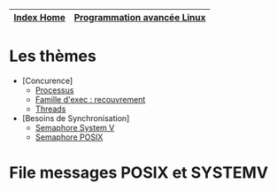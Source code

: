 [Index Home](/) | [Programmation avancée Linux](.)
--------------- | -------------------------------

# Les thèmes

* [Concurence]
  * [Processus](/GCC/lesProcessus/)
  * [Famille d'exec : recouvrement](/BaseProgLinux/ExecFamily)
  * [Threads](/BaseProgLinux/Threads)
* [Besoins de Synchronisation]
  * [Semaphore System V](/ProgAvancee/SemaphorePourProc)
  * [Semaphore POSIX](/BaseProgLinux/Threads/SemaphoreTh)

# File messages POSIX et SYSTEMV
